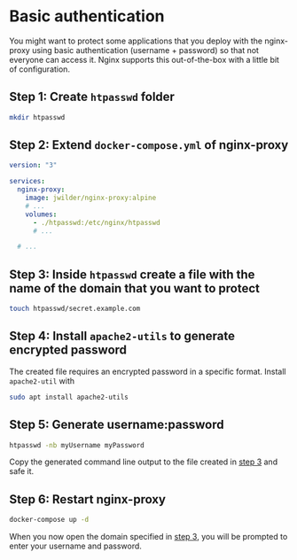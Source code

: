 # Basic authentication

You might want to protect some applications that you deploy with the nginx-proxy using basic authentication (username + password) so that not everyone can access it. Nginx supports this out-of-the-box with a little bit of configuration.

## Step 1: Create `htpasswd` folder

```bash
mkdir htpasswd
```

## Step 2: Extend `docker-compose.yml` of nginx-proxy

```yaml
version: "3"

services:
  nginx-proxy:
    image: jwilder/nginx-proxy:alpine
    # ...
    volumes:
      - ./htpasswd:/etc/nginx/htpasswd
      # ...

  # ...
```

## Step 3: Inside `htpasswd` create a file with the name of the domain that you want to protect

```bash
touch htpasswd/secret.example.com
```

## Step 4: Install `apache2-utils` to generate encrypted password

The created file requires an encrypted password in a specific format. Install `apache2-util` with

```bash
sudo apt install apache2-utils
```

## Step 5: Generate username:password

```bash
htpasswd -nb myUsername myPassword
```

Copy the generated command line output to the file created in [step 3](#step-3-inside-htpasswd-create-a-file-with-the-name-of-the-domain-that-you-want-to-protect) and safe it.

## Step 6: Restart nginx-proxy

```bash
docker-compose up -d
```

When you now open the domain specified in [step 3](#step-3-inside-htpasswd-create-a-file-with-the-name-of-the-domain-that-you-want-to-protect), you will be prompted to enter your username and password.
